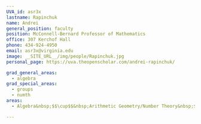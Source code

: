 ```yaml
---
UVA_id: asr3x
lastname: Rapinchuk
name: Andrei
general_position: faculty
position: McConnell-Bernard Professor of Mathematics
office: 307 Kerchof Hall
phone: 434-924-4950
email: asr3x@virginia.edu
image: __SITE_URL__/img/people/Rapinchuk.jpg
personal_page: https://uva.theopenscholar.com/andrei-rapinchuk/

grad_general_areas:
  - algebra
grad_special_areas:
  - groups
  - numth
areas:
  - Algebra&nbsp;$$\cup$$&nbsp;Arithmetic Geometry/Number Theory&nbsp;$$\cup$$&nbsp;Representation Theory

---
```


